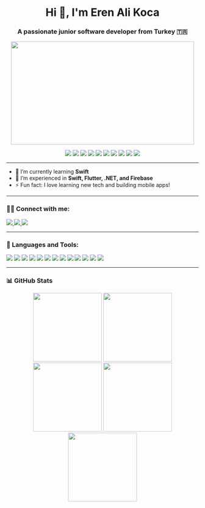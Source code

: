 <h1 align="center">Hi 👋, I'm Eren Ali Koca</h1>
<h3 align="center">A passionate junior software developer from Turkey 🇹🇷</h3>

<div align="center">
  <img width="480" height="270" src="https://media.giphy.com/media/26tn33aiTi1jkl6H6/giphy.gif">
</div>

<p align="center">
  <img src="https://img.shields.io/badge/Code-Swift-orange?style=for-the-badge&logo=swift&logoColor=white"/>
  <img src="https://img.shields.io/badge/Code-Flutter-blue?style=for-the-badge&logo=flutter&logoColor=white"/>
  <img src="https://img.shields.io/badge/Code-Dart-0175C2?style=for-the-badge&logo=dart&logoColor=white"/>
  <img src="https://img.shields.io/badge/Code-CSharp-239120?style=for-the-badge&logo=csharp&logoColor=white"/>
  <img src="https://img.shields.io/badge/Code-Java-red?style=for-the-badge&logo=java&logoColor=white"/>
  <img src="https://img.shields.io/badge/Code-Python-3776AB?style=for-the-badge&logo=python&logoColor=white"/>
  <img src="https://img.shields.io/badge/DB-MSSQL-CC2927?style=for-the-badge&logo=microsoftsqlserver&logoColor=white"/>
  <img src="https://img.shields.io/badge/Cloud-Firebase-FFCA28?style=for-the-badge&logo=firebase&logoColor=black"/>
  <img src="https://img.shields.io/badge/Tools-Git-F05032?style=for-the-badge&logo=git&logoColor=white"/>
  <img src="https://img.shields.io/badge/OS-Linux-FCC624?style=for-the-badge&logo=linux&logoColor=black"/>
</p>

---

- 🌱 I’m currently learning **Swift**
- 💼 I’m experienced in **Swift, Flutter, .NET, and Firebase**
- ⚡ Fun fact: I love learning new tech and building mobile apps!

---

### 🧑‍💻 Connect with me:
<p align="left">
  <a href="https://linkedin.com/in/erenalikoca" target="_blank">
    <img src="https://img.shields.io/badge/LinkedIn-blue?style=for-the-badge&logo=linkedin&logoColor=white" />
  </a>
  <a href="https://instagram.com/erennali_" target="_blank">
    <img src="https://img.shields.io/badge/Instagram-E4405F?style=for-the-badge&logo=instagram&logoColor=white" />
  </a>
  <a href="https://medium.com/@erenali" target="_blank">
    <img src="https://img.shields.io/badge/Medium-black?style=for-the-badge&logo=medium&logoColor=white" />
  </a>
</p>

---

### 🧰 Languages and Tools:
<p align="left">
  <img src="https://img.shields.io/badge/Swift-F05138?style=flat-square&logo=swift&logoColor=white"/>
  <img src="https://img.shields.io/badge/Dart-0175C2?style=flat-square&logo=dart&logoColor=white"/>
  <img src="https://img.shields.io/badge/C%23-239120?style=flat-square&logo=csharp&logoColor=white"/>
  <img src="https://img.shields.io/badge/Java-007396?style=flat-square&logo=java&logoColor=white"/>
  <img src="https://img.shields.io/badge/Python-3776AB?style=flat-square&logo=python&logoColor=white"/>
  <img src="https://img.shields.io/badge/SQL_Server-CC2927?style=flat-square&logo=microsoftsqlserver&logoColor=white"/>
  <img src="https://img.shields.io/badge/Firebase-FFCA28?style=flat-square&logo=firebase&logoColor=black"/>
  <img src="https://img.shields.io/badge/Kotlin-0095D5?style=flat-square&logo=kotlin&logoColor=white"/>
  <img src="https://img.shields.io/badge/Flutter-02569B?style=flat-square&logo=flutter&logoColor=white"/>
  <img src="https://img.shields.io/badge/Azure-0078D4?style=flat-square&logo=microsoftazure&logoColor=white"/>
  <img src="https://img.shields.io/badge/.NET-512BD4?style=flat-square&logo=dotnet&logoColor=white"/>
  <img src="https://img.shields.io/badge/Git-F05032?style=flat-square&logo=git&logoColor=white"/>
  <img src="https://img.shields.io/badge/Linux-FCC624?style=flat-square&logo=linux&logoColor=black"/>
</p>

---

### 📊 GitHub Stats

<p align="center">
  <img src="http://github-profile-summary-cards.vercel.app/api/cards/stats?username=erennali&theme=2077" height="180em"/>
  <img src="http://github-profile-summary-cards.vercel.app/api/cards/most-commit-language?username=erennali&theme=2077" height="180em"/>
  <img src="http://github-profile-summary-cards.vercel.app/api/cards/repos-per-language?username=erennali&theme=2077" height="180em"/>
  <img src="http://github-profile-summary-cards.vercel.app/api/cards/productive-time?username=erennali&theme=2077" height="180em"/>
  <img src="http://github-profile-summary-cards.vercel.app/api/cards/profile-details?username=erennali&theme=2077" height="180em"/>
</p>
